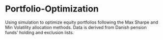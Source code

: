 # Portfolio-Optimization
Using simulation to optimize equity portfolios following the Max Sharpe and Min Volatility allocation methods. Data is derived from Danish pension funds' holding and exclusion lists.
